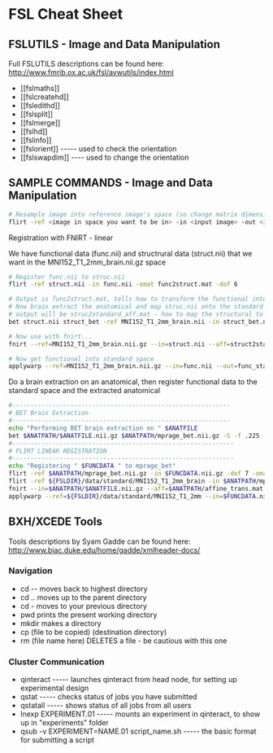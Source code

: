 # FSL Cheat Sheet

## FSLUTILS - Image and Data Manipulation

Full FSLUTILS descriptions can be found here:  http://www.fmrib.ox.ac.uk/fsl/avwutils/index.html 

  * [[fslmaths]] 
  * [[fslcreatehd]] 
  * [[fsledithd]] 
  * [[fslsplit]] 
  * [[fslmerge]] 
  * [[fslhd]] 
  * [[fslinfo]] 
  * [[fslorient]] ----- used to check the orientation 
  * [[fslswapdim]] ---- used to change the orientation 

## SAMPLE COMMANDS - Image and Data Manipulation

```bash
# Resample image into reference image's space (so change matrix dimensions, (image size) and voxel size) 
flirt -ref <image in space you want to be in> -in <input image> -out <input image in new space> -nosearch -interp trilinear 
```

Registration with FNIRT - linear

We have functional data (func.nii) and structrural data (struct.nii) that we want in the MNI152_T1_2mm_brain.nii.gz space

```bash
# Register func.nii to struc.nii
flirt -ref struct.nii -in func.nii -omat func2struct.mat -dof 6 

# Output is func2struct.mat, tells how to transform the functional into space of anatomical 
# Now brain extract the anatomical and map struc.nii onto the standard template
# output will be struc2standard_aff.mat - how to map the structural to standard
bet struct.nii struct_bet -ref MNI152_T1_2mm_brain.nii -in struct_bet.nii -omat struct2standard_aff.mat

# Now use with fnirt...
fnirt --ref=MNI152_T1_2mm_brain.nii.gz --in=struct.nii --aff=struct2standard_aff.mat --cout=struct2standard_warp.nii

# Now get functional into standard space
applywarp --ref=MNI152_T1_2mm_brain.nii.gz --in=func.nii --out=func_standard.nii --coef=struct2standard_warp.nii --premat=func2struct.mat
```

Do a brain extraction on an anatomical, then register functional data to the standard space and the extracted anatomical    

```bash
#------------------------------------------------------------
# BET Brain Extraction
#------------------------------------------------------------
echo "Performing BET brain extraction on " $ANATFILE
bet $ANATPATH/$ANATFILE.nii.gz $ANATPATH/mprage_bet.nii.gz -S -f .225
#-------------------------------------------------------------
# FLIRT LINEAR REGISTRATION
#-------------------------------------------------------------
echo "Registering " $FUNCDATA " to mprage_bet"
flirt -ref $ANATPATH/mprage_bet.nii.gz -in $FUNCDATA.nii.gz -dof 7 -omat $FUNCDATA"_func2struct.mat";
flirt -ref ${FSLDIR}/data/standard/MNI152_T1_2mm_brain -in $ANATPATH/mprage_bet.nii.gz -omat $ANATPATH/affine_trans.mat;
fnirt --in=$ANATPATH/$ANATFILE.nii.gz --aff=$ANATPATH/affine_trans.mat --cout=$ANATPATH/nonlinear_trans --config=T1_2_MNI152_2mm
applywarp --ref=${FSLDIR}/data/standard/MNI152_T1_2mm --in=$FUNCDATA.nii.gz --warp=$ANATPATH/nonlinear_trans --premat=$FUNCDATA"_func2struct.mat" --out=$FUNCDATA"_warped_func";
```


## BXH/XCEDE Tools
Tools descriptions by Syam Gadde can be found here: http://www.biac.duke.edu/home/gadde/xmlheader-docs/

### Navigation

  * cd -- moves back to highest directory
  * cd .. moves up to the parent directory
  * cd - moves to your previous directory
  * pwd prints the present working directory
  * mkdir makes a directory
  * cp (file to be copied) (destination directory)
  * rm (file name here) DELETES a file - be cautious with this one

### Cluster Communication

  * qinteract ----- launches qinteract from head node, for setting up experimental design
  * qstat ----- checks status of jobs you have submitted
  * qstatall ----- shows status of all jobs from all users
  * lnexp EXPERIMENT.01 ----- mounts an experiment in qinteract, to show up in "experiments" folder
  * qsub -v EXPERIMENT=NAME.01 script_name.sh ----- the basic format for submitting a script
